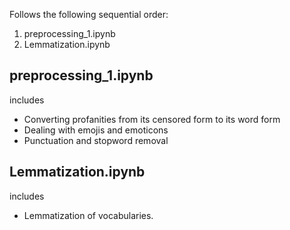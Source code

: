 Follows the following sequential order:

1. preprocessing_1.ipynb
2. Lemmatization.ipynb

## preprocessing_1.ipynb 

includes 
- Converting profanities from its censored form to its word form
- Dealing with emojis and emoticons
- Punctuation and stopword removal


## Lemmatization.ipynb

includes 
- Lemmatization of vocabularies. 
